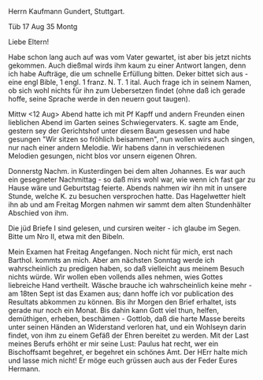 Herrn Kaufmann Gundert, Stuttgart.

 Tüb 17 Aug 35 Montg

Liebe Eltern!

Habe schon lang auch auf was vom Vater gewartet, ist aber bis jetzt nichts gekommen. Auch dießmal wirds ihm kaum zu einer Antwort langen, denn ich habe Aufträge, die um schnelle Erfüllung bitten. Deker bittet sich aus - eine engl Bible, 1 engl.
 1 franz. N. T.
 1 ital.
Auch frage ich in seinem Namen, ob sich wohl nichts für ihn zum Uebersetzen findet (ohne daß ich gerade hoffe, seine Sprache werde in den neuern gout taugen).

Mittw <12 Aug> Abend hatte ich mit Pf Kapff und andern Freunden einen lieblichen Abend im Garten seines Schwiegervaters. K. sagte am Ende, gestern sey der Gerichtshof unter diesem Baum gesessen und habe gesungen "Wir sitzen so fröhlich beisammen", nun wollen wirs auch singen, nur nach einer andern Melodie. Wir habens dann in verschiedenen Melodien gesungen, nicht blos vor unsern eigenen Ohren.

Donnerstg Nachm. in Kusterdingen bei dem alten Johannes. Es war auch ein gesegneter Nachmittag - so daß mirs wohl war, wie wenn ich fast gar zu Hause wäre und Geburtstag feierte. Abends nahmen wir ihn mit in unsere Stunde, welche K. zu besuchen versprochen hatte. Das Hagelwetter hielt ihn ab und am Freitag Morgen nahmen wir sammt dem alten Stundenhälter Abschied von ihm.

Die jüd Briefe I sind gelesen, und cursiren weiter - ich glaube im Segen. Bitte um Nro II, etwa mit den Bibeln.

Mein Examen hat Freitag Angefangen. Noch nicht für mich, erst nach Barthol. kommts an mich. Aber am nächsten Sonntag werde ich wahrscheinlich zu predigen haben, so daß vielleicht aus meinem Besuch nichts würde. Wir wollen eben vollends alles nehmen, wies Gottes liebreiche Hand vertheilt. 
Wäsche brauche ich wahrscheinlich keine mehr - am 18ten Sept ist das Examen aus; dann hoffe ich vor publication des Resultats abkommen zu können. Bis ihr Morgen den Brief erhaltet, ists gerade nur noch ein Monat. Bis dahin kann Gott viel thun, helfen, demüthigen, erheben, beschämen - Gottlob, daß die harte Masse bereits unter seinen Händen an Widerstand verloren hat, und ein Wohlseyn darin findet, von ihm zu einem Gefäß der Ehren bereitet zu werden. Mit der Last meines Berufs erhöht er mir seine Lust: Paulus hat recht, wer ein Bischoffsamt begehret, er begehret ein schönes Amt. Der HErr halte mich und lasse mich nicht!
 Er möge euch grüssen auch aus der Feder
 Eures Hermann.
